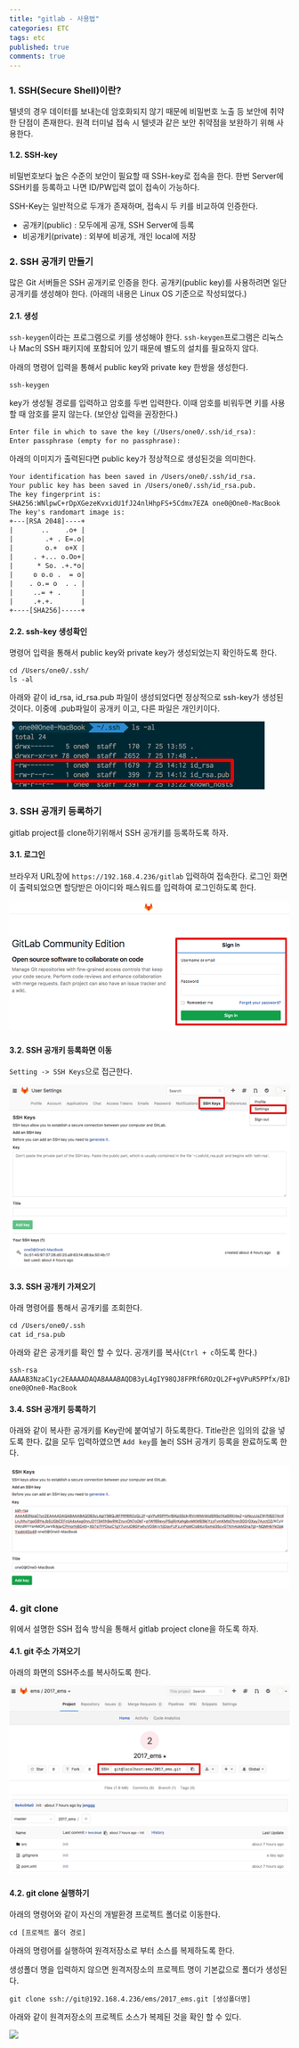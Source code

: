 ```yaml
---
title: "gitlab - 사용법"
categories: ETC
tags: etc
published: true
comments: true
---
```




### 1. SSH(Secure Shell)이란?

텔넷의 경우 데이터를 보내는데 암호화되지 않기 때문에 비밀번호 노출 등 보안에 취약한 단점이 존재한다. 원격 터미널 접속 시 텔넷과 같은 보안 취약점을 보완하기 위해 사용한다.

#### 1.2. SSH-key

비밀번호보다 높은 수준의 보안이 필요할 때 SSH-key로 접속을 한다. 한번 Server에 SSH키를 등록하고 나면 ID/PW입력 없이 접속이 가능하다.

SSH-Key는 일반적으로 두개가 존재하며, 접속시 두 키를 비교하여 인증한다.

- 공개키(public) : 모두에게 공개, SSH Server에 등록
- 비공개키(private) : 외부에 비공개, 개인 local에 저장



### 2. SSH 공개키 만들기

많은 Git 서버들은 SSH 공개키로 인증을 한다. 공개키(public key)를 사용하려면 일단 공개키를 생성해야 한다. (아래의 내용은 Linux OS 기준으로 작성되었다.)

#### 2.1. 생성

`ssh-keygen`이라는 프로그램으로 키를 생성해야 한다. `ssh-keygen`프로그램은 리눅스나 Mac의 SSH 패키지에 포함되어 있기 때문에 별도의 설치를 필요하지 않다.

아래의 명령어 입력을 통해서 public key와 private key 한쌍을 생성한다.

```
ssh-keygen
```



key가 생성될 경로를 입력하고 암호를 두번 입력한다. 이때 암호를 비워두면 키를 사용할 때 암호를 묻지 않는다. (보안상 입력을 권장한다.)

```
Enter file in which to save the key (/Users/one0/.ssh/id_rsa):
Enter passphrase (empty for no passphrase):
```



아래의 이미지가 출력된다면 public key가 정상적으로 생성된것을 의미한다.

```
Your identification has been saved in /Users/one0/.ssh/id_rsa.
Your public key has been saved in /Users/one0/.ssh/id_rsa.pub.
The key fingerprint is:
SHA256:WNlpwC+rDpXGezeKvxidU1fJ24nlHhpFS+5Cdmx7EZA one0@One0-MacBook
The key's randomart image is:
+---[RSA 2048]----+
|       ..    .o+ |
|        .+ . E=.o|
|        o.+  o+X |
|     . +... o.Oo+|
|      * So. .+.*o|
|     o o.o .  = o|
|    . o.= o  . . |
|     ..= + .     |
|     .+.+.       |
+----[SHA256]-----+
```



#### 2.2. ssh-key 생성확인

명령어 입력을 통해서 public key와 private key가 생성되었는지 확인하도록 한다.

```
cd /Users/one0/.ssh/
ls -al
```



아래와 같이 id_rsa, id_rsa.pub 파일이 생성되었다면 정상적으로 ssh-key가 생성된 것이다. 이중에 .pub파일이 공개키 이고, 다른 파일은 개인키이다.

![](/images/2017/0901_01_01.png)



### 3. SSH 공개키 등록하기

gitlab project를 clone하기위해서 SSH 공개키를 등록하도록 하자.

#### 3.1. 로그인

브라우저 URL창에 `https://192.168.4.236/gitlab` 입력하여 접속한다. 로그인 화면이 출력되었으면 할당받은 아이디와 패스워드를 입력하여 로그인하도록 한다.

![](/images/2017/0902_01_01.png)

#### 3.2. SSH 공개키 등록화면 이동

`Setting -> SSH Keys`으로 접근한다.

![](/images/2017/0902_01_02.png)



#### 3.3. SSH 공개키 가져오기

아래 명령어를 통해서 공개키를 조회한다.

```
cd /Users/one0/.ssh
cat id_rsa.pub
```



아래와 같은 공개키를 확인 할 수 있다. 공개키를 복사(`Ctrl + c`하도록 한다.)

```
ssh-rsa AAAAB3NzaC1yc2EAAAADAQABAAABAQDB3yL4gIY98QJ8FPRf6ROzQL2F+gVPuR5PPfx/BIKp5Sck/RVnWMrl4tdSRSo1KaSRKHwZ+IoNcuUsZW/ft6j07AnXLnJhhuYgoGBYeJb5UGbCEFctjA4xAxg0nnJD113AfIh9wRWZnyvON7oDkF+p1Wf6RevyPSqRirKehgbvMKM93lkiYzzFvmtd7tnm3G0/GXay7AzctD2/XCyV0W/dRYYsHMOFjJwV8/kla/CPmorhj6D45+XbTe7FPDszC1gY7unUD8GFwhyVOSK/v1IjDqvFUFzJnPqMCIsB4z/Sxmd3ScvGTKm4zkM2na7gt+NQMHkYkOpkYxxbt4Go49 one0@One0-MacBook
```



#### 3.4. SSH 공개키 등록하기

아래와 같이 복사한 공개키를 Key란에 붙여넣기 하도록한다. Title란은 임의의 값을 넣도록 한다. 값을 모두 입력하였으면 `Add key`를 눌러 SSH 공개키 등록을 완료하도록 한다.

![](/images/2017/0902_01_03.png)



### 4. git clone

위에서 설명한 SSH 접속 방식을 통해서 gitlab project clone을 하도록 하자.

#### 4.1. git 주소 가져오기

아래의 화면의 SSH주소를 복사하도록 한다.

![](/images/2017/0903_01_01.png)



#### 4.2. git clone 실행하기

아래의 명령어와 같이 자신의 개발환경 프로젝트 폴더로 이동한다.

```
cd [프로젝트 폴더 경로]
```



아래의 명령어를 실행하여 원격저장소로 부터 소스를 복제하도록 한다.

생성폴더 명을 입력하지 않으면 원격저장소의 프로젝트 명이 기본값으로 폴더가 생성된다.

```
git clone ssh://git@192.168.4.236/ems/2017_ems.git [생성폴더명]
```



아래와 같이 원격저장소의 프로젝트 소스가 복제된 것을 확인 할 수 있다.

![](img//images/2017/0903_01_02.png)

